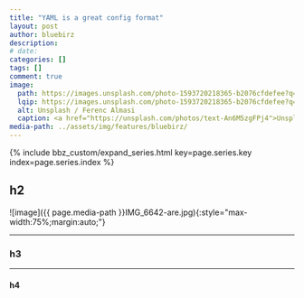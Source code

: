 ```yaml
---
title: "YAML is a great config format"
layout: post
author: bluebirz
description:
# date: 
categories: []
tags: []
comment: true
image:
  path: https://images.unsplash.com/photo-1593720218365-b2076cfdefee?q=80&w=2071&auto=format&fit=crop&ixlib=rb-4.1.0&ixid=M3wxMjA3fDB8MHxwaG90by1wYWdlfHx8fGVufDB8fHx8fA%3D%3D
  lqip: https://images.unsplash.com/photo-1593720218365-b2076cfdefee?q=10&w=2071&auto=format&fit=crop&ixlib=rb-4.1.0&ixid=M3wxMjA3fDB8MHxwaG90by1wYWdlfHx8fGVufDB8fHx8fA%3D%3D
  alt: Unsplash / Ferenc Almasi
  caption: <a href="https://unsplash.com/photos/text-An6M5zgFPj4">Unsplash / Ferenc Almasi</a>
media-path: ../assets/img/features/bluebirz/
---
```


{% include bbz_custom/expand_series.html key=page.series.key index=page.series.index %}

## h2

![image]({{ page.media-path  }}IMG_6642-are.jpg){:style="max-width:75%;margin:auto;"}

---

### h3

---

#### h4
